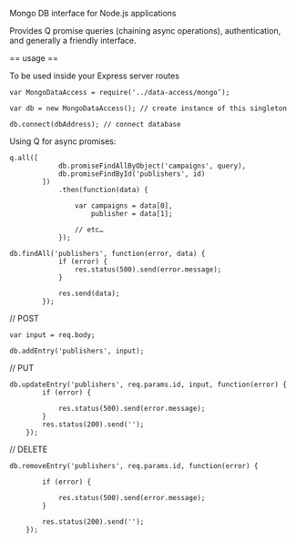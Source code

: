 Mongo DB interface for Node.js applications


Provides Q promise queries (chaining async operations), authentication, and generally a friendly interface.

== usage ==

To be used inside your Express server routes

	var MongoDataAccess = require('../data-access/mongo’);

	var db = new MongoDataAccess(); // create instance of this singleton

	db.connect(dbAddress); // connect database


Using Q for async promises:

	q.all([
                db.promiseFindAllByObject('campaigns', query),
                db.promiseFindById('publishers', id)
            ])
                .then(function(data) {

                    var campaigns = data[0],
                        publisher = data[1];

                    // etc…
                });

	db.findAll('publishers', function(error, data) {
                if (error) {
                    res.status(500).send(error.message);
                }

                res.send(data);
            });

// POST

	var input = req.body;

	db.addEntry('publishers', input);

// PUT

	db.updateEntry('publishers', req.params.id, input, function(error) {
            if (error) {

                res.status(500).send(error.message);
            }
            res.status(200).send('');
        });

// DELETE

	db.removeEntry('publishers', req.params.id, function(error) {

            if (error) {

                res.status(500).send(error.message);
            }

            res.status(200).send('');
        });
